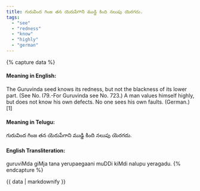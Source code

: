 ```yaml
---
title: గురువింద గింజ తన యెరుపేగాని ముడ్డి కింది నలుపు యెరగదు.
tags:
  - "see"
  - "redness"
  - "know"
  - "highly"
  - "german"
---
```


{% capture data %}
#### Meaning in English:
The Guruvinda seed knows its redness, but not the blackness of its lower part.
(See No. l79.-For Guruvinda see No. 723.)
A man values himself highly, but does not know his own defects.
No one sees his own faults. (German.)[1]

#### Meaning in Telugu:
గురువింద గింజ తన యెరుపేగాని ముడ్డి కింది నలుపు యెరగదు.

#### English Transliteration:
guruviMda giMja tana yerupaegaani muDDi kiMdi nalupu yeragadu.
{% endcapture %}

<div class="notice">{{ data | markdownify }}</div>

